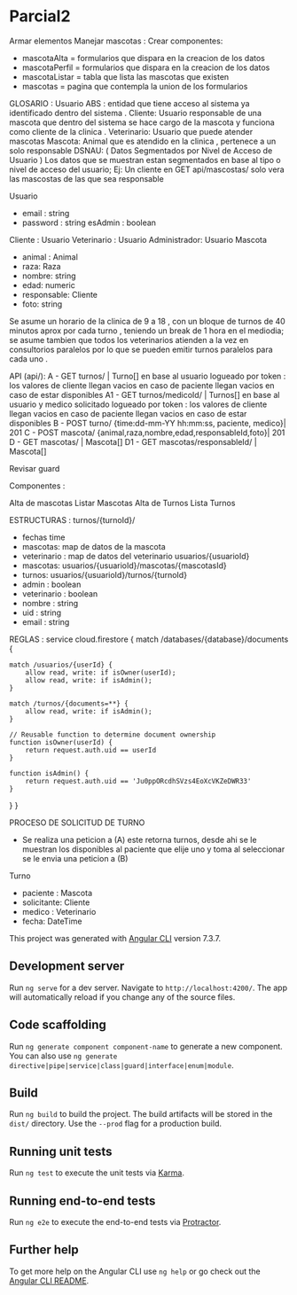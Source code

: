 # Parcial2
Armar elementos
Manejar mascotas :
Crear componentes:
   - mascotaAlta = formularios que dispara en la creacion de los datos
   - mascotaPerfil = formularios que dispara en la creacion de los datos
   - mascotaListar = tabla que lista las mascotas que existen
   - mascotas = pagina que contempla la union de los formularios

GLOSARIO :
Usuario ABS : entidad que tiene acceso al sistema ya identificado dentro del sistema  .
Cliente: Usuario responsable de una mascota que dentro del sistema se hace cargo de la mascota  y funciona como cliente de la clinica .
Veterinario: Usuario que puede atender mascotas
Mascota: Animal que es atendido en la clinica , pertenece a un solo responsable
DSNAU: ( Datos Segmentados por Nivel de Acceso de Usuario ) Los datos que se muestran estan segmentados en base al tipo o nivel de acceso del usuario; Ej: Un cliente en GET api/mascostas/ solo vera las mascostas de las que sea responsable

Usuario
  * email : string
  * password : string
  esAdmin : boolean

Cliente : Usuario
Veterinario : Usuario
Administrador: Usuario
Mascota
  - animal : Animal
  - raza: Raza
  - nombre: string
  - edad: numeric
  - responsable: Cliente
  - foto: string

Se asume un horario de la clinica de 9 a 18 , con un bloque de turnos de 40 minutos aprox por cada turno , teniendo un break de 1 hora en el mediodia;
se asume tambien que todos los veterinarios atienden a la vez en consultorios paralelos por lo que se pueden emitir turnos paralelos para cada uno .



API (api/):
A - GET turnos/  | Turno[] en base al usuario logueado por token : los valores de cliente llegan vacios en caso de paciente llegan vacios en caso de estar disponibles
A1 - GET turnos/medicoId/  | Turnos[] en base al usuario y medico solicitado logueado por token : los valores de cliente llegan vacios en caso de paciente llegan vacios en caso de estar disponibles
B - POST turno/ {time:dd-mm-YY hh:mm:ss, paciente, medico}| 201
C - POST mascota/ {animal,raza,nombre,edad,responsableId,foto}| 201
D - GET mascotas/ | Mascota[]
D1 - GET mascotas/responsableId/ | Mascota[]

Revisar guard 

Componentes :
 
Alta de mascotas 
Listar Mascotas 
Alta de Turnos 
Lista Turnos


ESTRUCTURAS : 
turnos/{turnoId}/
 - fechas  time 
 - mascotas: map de datos de la mascota 
 - veterinario : map de datos del veterinario
usuarios/{usuarioId}
  - mascotas: usuarios/{usuarioId}/mascotas/{mascotasId}
  - turnos: usuarios/{usuarioId}/turnos/{turnoId}
  - admin : boolean
  - veterinario : boolean 
  - nombre : string 
  - uid : string
  - email : string


REGLAS : 
service cloud.firestore {
  match /databases/{database}/documents {
 
    match /usuarios/{userId} {
        allow read, write: if isOwner(userId);
        allow read, write: if isAdmin();
    }
    
    match /turnos/{documents=**} {
        allow read, write: if isAdmin();
    }

    // Reusable function to determine document ownership
    function isOwner(userId) {
        return request.auth.uid == userId
    }
    
    function isAdmin() {
        return request.auth.uid == 'Ju0ppORcdhSVzs4EoXcVKZeDWR33'
    }
  }
}


PROCESO DE SOLICITUD DE TURNO
- Se realiza una peticion a (A) este retorna turnos, desde ahi se le muestran los disponibles al paciente que elije uno y toma al seleccionar se le envia una peticion a (B)



Turno
  - paciente : Mascota
  - solicitante: Cliente
  - medico : Veterinario
  - fecha: DateTime


This project was generated with [Angular CLI](https://github.com/angular/angular-cli) version 7.3.7.

## Development server

Run `ng serve` for a dev server. Navigate to `http://localhost:4200/`. The app will automatically reload if you change any of the source files.

## Code scaffolding

Run `ng generate component component-name` to generate a new component. You can also use `ng generate directive|pipe|service|class|guard|interface|enum|module`.

## Build

Run `ng build` to build the project. The build artifacts will be stored in the `dist/` directory. Use the `--prod` flag for a production build.

## Running unit tests

Run `ng test` to execute the unit tests via [Karma](https://karma-runner.github.io).

## Running end-to-end tests

Run `ng e2e` to execute the end-to-end tests via [Protractor](http://www.protractortest.org/).

## Further help

To get more help on the Angular CLI use `ng help` or go check out the [Angular CLI README](https://github.com/angular/angular-cli/blob/master/README.md).
